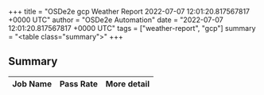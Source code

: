 +++
title = "OSDe2e gcp Weather Report 2022-07-07 12:01:20.817567817 +0000 UTC"
author = "OSDe2e Automation"
date = "2022-07-07 12:01:20.817567817 +0000 UTC"
tags = ["weather-report", "gcp"]
summary = "<table class=\"summary\"></table>"
+++
## Summary

| Job Name | Pass Rate | More detail |
|----------|-----------|-------------|




